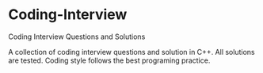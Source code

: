 # Coding-Interview
Coding Interview Questions and Solutions

A collection of coding interview questions and solution in C++.
All solutions are tested.
Coding style follows the best programing practice.

